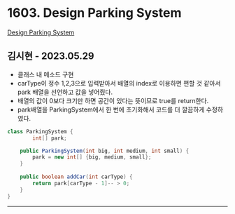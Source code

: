 # 1603. Design Parking System

[Design Parking System](https://leetcode.com/problems/design-parking-system/)

## 김시현 - 2023.05.29

- 클래스 내 메소드 구현
- carType이 정수 1,2,3으로 입력받아서 배열의 index로 이용하면
편할 것 같아서 park 배열을 선언하고 값을 넣어줬다.
- 배열의 값이 0보다 크기만 하면 공간이 있다는 뜻이므로 true를 return한다.
- park배열을 ParkingSystem에서 한 번에 초기화해서 코드를 더 깔끔하게 수정하였다.

```java
class ParkingSystem {
        int[] park;

    public ParkingSystem(int big, int medium, int small) {
        park = new int[] {big, medium, small};
    }
    
    public boolean addCar(int carType) {
        return park[carType - 1]-- > 0;
    }
}
```

---
